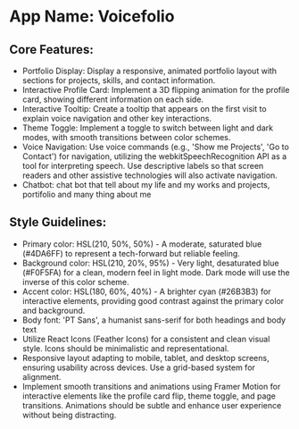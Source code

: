 # **App Name**: Voicefolio

## Core Features:

- Portfolio Display: Display a responsive, animated portfolio layout with sections for projects, skills, and contact information.
- Interactive Profile Card: Implement a 3D flipping animation for the profile card, showing different information on each side.
- Interactive Tooltip: Create a tooltip that appears on the first visit to explain voice navigation and other key interactions.
- Theme Toggle: Implement a toggle to switch between light and dark modes, with smooth transitions between color schemes.
- Voice Navigation: Use voice commands (e.g., 'Show me Projects', 'Go to Contact') for navigation, utilizing the webkitSpeechRecognition API as a tool for interpreting speech. Use descriptive labels so that screen readers and other assistive technologies will also activate navigation.
- Chatbot: chat bot that tell about my life and my works and projects, portifolio and many thing about me

## Style Guidelines:

- Primary color: HSL(210, 50%, 50%) - A moderate, saturated blue (#4DA6FF) to represent a tech-forward but reliable feeling.
- Background color: HSL(210, 20%, 95%) - Very light, desaturated blue (#F0F5FA) for a clean, modern feel in light mode. Dark mode will use the inverse of this color scheme.
- Accent color: HSL(180, 60%, 40%) - A brighter cyan (#26B3B3) for interactive elements, providing good contrast against the primary color and background.
- Body font: 'PT Sans', a humanist sans-serif for both headings and body text
- Utilize React Icons (Feather Icons) for a consistent and clean visual style. Icons should be minimalistic and representational.
- Responsive layout adapting to mobile, tablet, and desktop screens, ensuring usability across devices. Use a grid-based system for alignment.
- Implement smooth transitions and animations using Framer Motion for interactive elements like the profile card flip, theme toggle, and page transitions. Animations should be subtle and enhance user experience without being distracting.